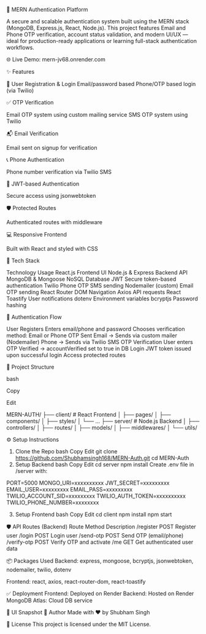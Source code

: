 🚀 MERN Authentication Platform

A secure and scalable authentication system built using the MERN stack (MongoDB, Express.js, React, Node.js). This project features Email and Phone OTP verification, account status validation, and modern UI/UX — ideal for production-ready applications or learning full-stack authentication workflows.

🌐 Live Demo: mern-jv68.onrender.com

✨ Features

🔐 User Registration & Login
Email/password based
Phone/OTP based login (via Twilio)

✅ OTP Verification

Email OTP system using custom mailing service
SMS OTP system using Twilio

📬 Email Verification

Email sent on signup for verification

📞 Phone Authentication

Phone number verification via Twilio SMS

👤 JWT-based Authentication

Secure access using jsonwebtoken

🛡️ Protected Routes

Authenticated routes with middleware

💻 Responsive Frontend

Built with React and styled with CSS

🧰 Tech Stack

Technology	Usage
React.js	Frontend UI
Node.js & Express	Backend API
MongoDB & Mongoose	NoSQL Database
JWT	Secure token-based authentication
Twilio	Phone OTP SMS sending
Nodemailer (custom)	Email OTP sending
React Router DOM	Navigation
Axios	API requests
React Toastify	User notifications
dotenv	Environment variables
bcryptjs	Password hashing

🔐 Authentication Flow

User Registers
Enters email/phone and password
Chooses verification method: Email or Phone
OTP Sent
Email → Sends via custom mailer (Nodemailer)
Phone → Sends via Twilio SMS
OTP Verification
User enters OTP
Verified → accountVerified set to true in DB
Login
JWT token issued upon successful login
Access protected routes

📁 Project Structure

bash

Copy

Edit

MERN-AUTH/
├── client/               # React Frontend
│   ├── pages/
│   ├── components/
│   ├── styles/
│   └── ...
├── server/               # Node.js Backend
│   ├── controllers/
│   ├── routes/
│   ├── models/
│   ├── middlewares/
│   └── utils/

⚙️ Setup Instructions

1. Clone the Repo
bash
Copy
Edit
git clone https://github.com/Shubhamsingh168/MERN-Auth.git
cd MERN-Auth
2. Setup Backend
bash
Copy
Edit
cd server
npm install
Create .env file in /server with:

PORT=5000
MONGO_URI=xxxxxxxxxx
JWT_SECRET=xxxxxxxxx
EMAIL_USER=xxxxxxxxx
EMAIL_PASS=xxxxxxxxx
TWILIO_ACCOUNT_SID=xxxxxxxxx
TWILIO_AUTH_TOKEN=xxxxxxxxxx
TWILIO_PHONE_NUMBER=xxxxxxxx

3. Setup Frontend
bash
Copy
Edit
cd client
npm install
npm start

🛡️ API Routes (Backend)
Route	Method	Description
/register	POST	Register user
/login	POST	Login user
/send-otp	POST	Send OTP (email/phone)
/verify-otp	POST	Verify OTP and activate
/me	GET	Get authenticated user data

📦 Packages Used
Backend: express, mongoose, bcryptjs, jsonwebtoken, nodemailer, twilio, dotenv

Frontend: react, axios, react-router-dom, react-toastify

✅ Deployment
Frontend: Deployed on Render
Backend: Hosted on Render
MongoDB Atlas: Cloud DB service

📸 UI Snapshot
📌 Author
Made with ❤️ by Shubham Singh

📄 License
This project is licensed under the MIT License.
